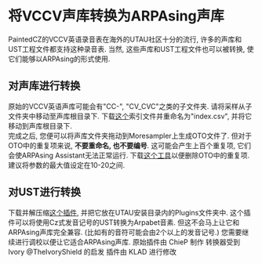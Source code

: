 # 将VCCV声库转换为ARPAsing声库

PaintedCZ的VCCV英语录音表在海外的UTAU社区十分的流行, 许多的声库和UST工程文件都支持这种录音表.  当然, 这些声库和UST工程文件也可以被转换, 使它们能够以ARPAsing的形式使用.

## 对声库进行转换

原始的VCCV英语声库可能会有"CC-", "CV_CVC"之类的子文件夹.  请将采样从子文件夹中移动至声库根目录下.  下载[这个]()索引文件并重命名为"index.csv", 并将它移动到声库根目录下.  
完成之后, 您便可以将声库文件夹拖动到Moresampler上生成OTO文件了.  但对于OTO中的重复项来说, **不要重命名, 也不要编号**.  这可能会产生上百个重复项, 它们会使ARPAsing Assistant无法正常运行.  下载[这个工具]()以便删除OTO中的重复项.  建议将参数的最大值设定在10-20之间.

## 对UST进行转换

下载并解压缩[这个插件](), 并把它放在UTAU安装目录内的Plugins文件夹中.  这个插件可以将使用Cz式发音记号的UST转换为Arpabet音素.  但这不会马上让它和ARPAsing声库完全兼容.  (比如有的音符可能会由2个以上的发音记号.)  您需要继续进行调校以便让它适合ARPAsing声库. 
原始插件由 ChieP 制作 
转换器受到 Ivory @TheIvoryShield 的启发 
插件由 KLAD 进行修改

